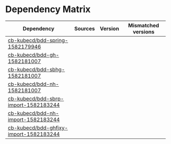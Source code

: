 # Dependency Matrix

Dependency | Sources | Version | Mismatched versions
---------- | ------- | ------- | -------------------
[cb-kubecd/bdd-spring-1582179946](https://github.com/cb-kubecd/bdd-spring-1582179946.git) |  | []() | 
[cb-kubecd/bdd-gh-1582181007](https://github.com/cb-kubecd/bdd-gh-1582181007.git) |  | []() | 
[cb-kubecd/bdd-sbhg-1582181007](https://github.com/cb-kubecd/bdd-sbhg-1582181007.git) |  | []() | 
[cb-kubecd/bdd-nh-1582181007](https://github.com/cb-kubecd/bdd-nh-1582181007.git) |  | []() | 
[cb-kubecd/bdd-sbrp-import-1582183244](https://github.com/cb-kubecd/bdd-sbrp-import-1582183244.git) |  | []() | 
[cb-kubecd/bdd-nh-import-1582183244](https://github.com/cb-kubecd/bdd-nh-import-1582183244.git) |  | []() | 
[cb-kubecd/bdd-ghfjxy-import-1582183244](https://github.com/cb-kubecd/bdd-ghfjxy-import-1582183244.git) |  | []() | 
